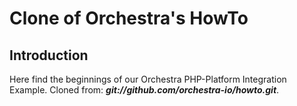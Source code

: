 Clone of Orchestra's HowTo
=============================

Introduction
------------

Here find the beginnings of our Orchestra PHP-Platform Integration Example. Cloned from: ***git://github.com/orchestra-io/howto.git***.
